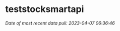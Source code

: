 
<!-- README.md is generated from README.Rmd. Please edit that file -->

# teststocksmartapi

*Date of most recent data pull: 2023-04-07 06:36:46*

